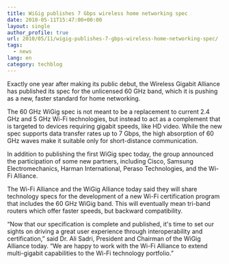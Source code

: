 ```yaml
---
title: WiGig publishes 7 Gbps wireless home networking spec
date: 2010-05-11T15:47:00+00:00
layout: single
author_profile: true
url: 2010/05/11/wigig-publishes-7-gbps-wireless-home-networking-spec/
tags:
  - news
lang: en
category: techblog
---
```

Exactly one year after making its public debut, the Wireless Gigabit Alliance has published its spec for the unlicensed 60 GHz band, which it is pushing as a new, faster standard for home networking. 

The 60 GHz WiGig spec is not meant to be a replacement to current 2.4 GHz and 5 GHz Wi-Fi technologies, but instead to act as a complement that is targeted to devices requiring gigabit speeds, like HD video. While the new spec supports data transfer rates up to 7 Gbps, the high absorption of 60 GHz waves make it suitable only for short-distance communication. 

In addition to publishing the first WiGig spec today, the group announced the participation of some new partners, including Cisco, Samsung Electromechanics, Harman International, Peraso Technologies, and the Wi-Fi Alliance. 

The Wi-Fi Alliance and the WiGig Alliance today said they will share technology specs for the development of a new Wi-Fi certification program that includes the 60 GHz WiGig band. This will eventually mean tri-band routers which offer faster speeds, but backward compatibility. 

“Now that our specification is complete and published, it's time to set our sights on driving a great user experience through interoperability and certification,” said Dr. Ali Sadri, President and Chairman of the WiGig Alliance today. “We are happy to work with the Wi-Fi Alliance to extend multi-gigabit capabilities to the Wi-Fi technology portfolio.”